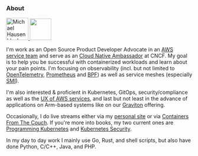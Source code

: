 ### About

<a href="https://dev.to/mhausenblas">
  <img src="https://d2fltix0v2e0sb.cloudfront.net/dev-badge.svg" alt="Michael Hausenblas's DEV Profile" height="60">
</a> 
<a href="https://stackoverflow.com/users/396567/michael-hausenblas"><img src="https://stackoverflow.com/users/flair/396567.png" height="58"></a>

I'm work as an Open Source Product Developer Advocate in an [AWS service team](https://aws.amazon.com/containers/)  and serve as an [Cloud Native Ambassador](https://www.cncf.io/people/ambassadors/) at CNCF. My goal is to help you be successful with containerized workloads and learn about your pain points. I'm focusing on observability (incl. but not limited to [OpenTelemetry](https://aws-otel.github.io/), [Prometheus](https://prometheus.io/) and [BPF](https://ebpf.io/)) as well as service meshes (especially [SMI](https://smi-spec.io/)). 

I'm also interested & proficient in Kubernetes, GitOps, security/compliance as well as the [UX of AWS services](https://ux.aws-cloud.dev/), and last but not least in the advance of applications on Arm-based systems like on our [Graviton](https://aws.amazon.com/ec2/graviton/) offering.

Occasionally, I do live streams either via my [personal site](https://live.mh9.dev/) or via [Containers From The Couch](https://containersfromthecouch.com/). If you're more into books, my two current ones are [Programming Kubernetes](https://programming-kubernetes.info/) and [Kubernetes Security](https://kubernetes-security.info/).

In my day to day work I mainly use Go, Rust, and shell scripts, but also have done Python, C/C++, Java, and PHP.



